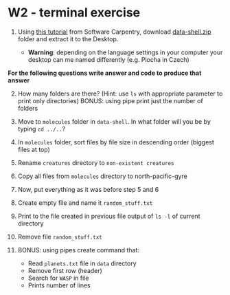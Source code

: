 # W2 - terminal exercise


1. Using [this tutorial](http://swcarpentry.github.io/shell-novice/setup.html) from Software Carpentry, download [data-shell.zip](http://swcarpentry.github.io/shell-novice/data/data-shell.zip) folder and extract it to the Desktop.

    - **Warning**: depending on the language settings in your computer your desktop can me named differently (e.g. Plocha in Czech)

**For the following questions write answer and code to produce that answer**

2. How many folders are there? (Hint: use `ls` with appropriate parameter to print only directories)
  BONUS: using pipe print just the number of folders

3. Move to `molecules` folder in `data-shell`. In what folder will you be by typing `cd ../..`?

4. In `molecules` folder, sort files by file size in descending order (biggest files at top)

5. Rename `creatures` directory to `non-existent creatures`

6. Copy all files from `molecules` directory to north-pacific-gyre

7. Now, put everything as it was before step 5 and 6

8. Create empty file and name it `random_stuff.txt`

9. Print to the file created in previous file output of `ls -l` of current directory

10. Remove file `random_stuff.txt`

11. BONUS: using pipes create command that:
    - Read `planets.txt` file in `data` directory
    - Remove first row (header)
    - Search for `WASP` in file
    - Prints number of lines

    
